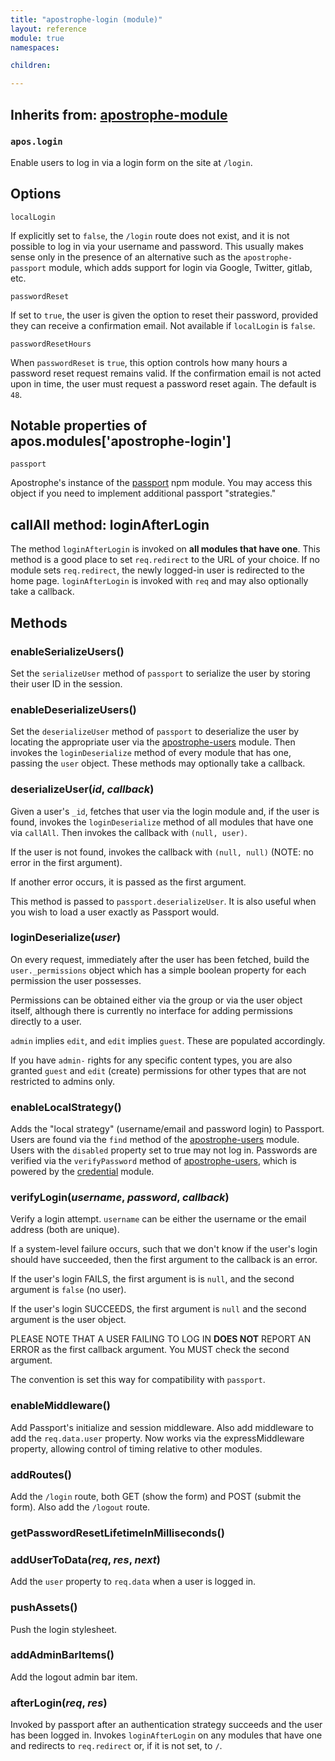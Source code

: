 ```yaml
---
title: "apostrophe-login (module)"
layout: reference
module: true
namespaces:

children:

---
```

## Inherits from: [apostrophe-module](../apostrophe-module/index.html)
### `apos.login`
Enable users to log in via a login form on the site at `/login`.

## Options

`localLogin`

If explicitly set to `false`, the `/login` route does not exist,
and it is not possible to log in via your username and password.
This usually makes sense only in the presence of an alternative such as
the `apostrophe-passport` module, which adds support for login via
Google, Twitter, gitlab, etc.

`passwordReset`

If set to `true`, the user is given the option to reset their password,
provided they can receive a confirmation email. Not available if `localLogin` is `false`.

`passwordResetHours`

When `passwordReset` is `true`, this option controls how many hours
a password reset request remains valid. If the confirmation email is not
acted upon in time, the user must request a password reset again.
The default is `48`.

## Notable properties of apos.modules['apostrophe-login']

`passport`

Apostrophe's instance of the [passport](https://npmjs.org/package/passport) npm module.
You may access this object if you need to implement additional passport "strategies."

## callAll method: loginAfterLogin

The method `loginAfterLogin` is invoked on **all modules that have one**. This method
is a good place to set `req.redirect` to the URL of your choice. If no module sets
`req.redirect`, the newly logged-in user is redirected to the home page. `loginAfterLogin`
is invoked with `req` and may also optionally take a callback.


## Methods
### enableSerializeUsers()
Set the `serializeUser` method of `passport` to serialize the
user by storing their user ID in the session.
### enableDeserializeUsers()
Set the `deserializeUser` method of `passport` to
deserialize the user by locating the appropriate
user via the [apostrophe-users](../apostrophe-users/index.html)
module. Then invokes the `loginDeserialize` method of
every module that has one, passing the `user` object. These
methods may optionally take a callback.
### deserializeUser(*id*, *callback*)
Given a user's `_id`, fetches that user via the login module
and, if the user is found, invokes the `loginDeserialize`
method of all modules that have one via `callAll`.
Then invokes the callback with `(null, user)`.

If the user is not found, invokes the callback with
`(null, null)` (NOTE: no error in the first argument).

If another error occurs, it is passed as the first argument.

This method is passed to `passport.deserializeUser`.
It is also useful when you wish to load a user exactly
as Passport would.
### loginDeserialize(*user*)
On every request, immediately after the user has been fetched,
build the `user._permissions` object which has a simple
boolean property for each permission the user possesses.

Permissions can be obtained either via the group or via the
user object itself, although there is currently no interface for
adding permissions directly to a user.

`admin` implies `edit`, and `edit` implies `guest`. These
are populated accordingly.

If you have `admin-` rights for any specific content types,
you are also granted `guest` and `edit` (create) permissions for other
types that are not restricted to admins only.
### enableLocalStrategy()
Adds the "local strategy" (username/email and password login)
to Passport. Users are found via the `find` method of the
[apostrophe-users](../apostrophe-users/index.html) module.
Users with the `disabled` property set to true may not log in.
Passwords are verified via the `verifyPassword` method of
[apostrophe-users](../apostrophe-users/index.html), which is
powered by the [credential](https://npmjs.org/package/credential) module.
### verifyLogin(*username*, *password*, *callback*)
Verify a login attempt. `username` can be either
the username or the email address (both are unique).

If a system-level failure occurs, such that we don't
know if the user's login should have succeeded,
then the first argument to the callback is an error.

If the user's login FAILS, the first argument is
is `null`, and the second argument is `false` (no user).

If the user's login SUCCEEDS, the first argument
is `null` and the second argument is the user object.

PLEASE NOTE THAT A USER FAILING TO LOG IN
**DOES NOT** REPORT AN ERROR as the first callback
argument. You MUST check the second argument.

The convention is set this way for compatibility
with `passport`.
### enableMiddleware()
Add Passport's initialize and session middleware.
Also add middleware to add the `req.data.user` property.
Now works via the expressMiddleware property, allowing
control of timing relative to other modules.
### addRoutes()
Add the `/login` route, both GET (show the form) and POST (submit the form).
Also add the `/logout` route.
### getPasswordResetLifetimeInMilliseconds()

### addUserToData(*req*, *res*, *next*)
Add the `user` property to `req.data` when a user is logged in.
### pushAssets()
Push the login stylesheet.
### addAdminBarItems()
Add the logout admin bar item.
### afterLogin(*req*, *res*)
Invoked by passport after an authentication strategy succeeds
and the user has been logged in. Invokes `loginAfterLogin` on
any modules that have one and redirects to `req.redirect` or,
if it is not set, to `/`.
